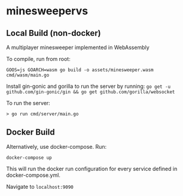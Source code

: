 # minesweepervs


## Local Build (non-docker)
A multiplayer minesweeper implemented in WebAssembly

To compile, run from root:

```
GOOS=js GOARCH=wasm go build -o assets/minesweeper.wasm cmd/wasm/main.go
```

Install gin-gonic and gorilla to run the server by running:
`go get -u github.com/gin-gonic/gin && go get github.com/gorilla/websocket`

To run the server:
```
> go run cmd/server/main.go
```


## Docker Build 
Alternatively, use docker-compose. Run:

```
docker-compose up
```

This will run the docker run configuration for every service defined in docker-compose.yml. 

Navigate to `localhost:9090`
